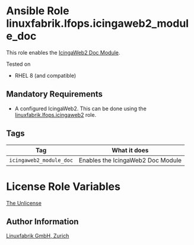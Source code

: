 # Ansible Role linuxfabrik.lfops.icingaweb2_module_doc

This role enables the [IcingaWeb2 Doc Module](https://icinga.com/docs/icinga-web-2/latest/modules/doc/doc/01-About/).

Tested on

* RHEL 8 (and compatible)


## Mandatory Requirements

* A configured IcingaWeb2. This can be done using the [linuxfabrik.lfops.icingaweb2](https://github.com/linuxfabrik/lfops/tree/main/roles/icingaweb2) role.


## Tags

| Tag                     | What it does                      |
| ---                     | ------------                      |
| `icingaweb2_module_doc` | Enables the IcingaWeb2 Doc Module |


# License Role Variables

[The Unlicense](https://unlicense.org/)


## Author Information

[Linuxfabrik GmbH, Zurich](https://www.linuxfabrik.ch)
